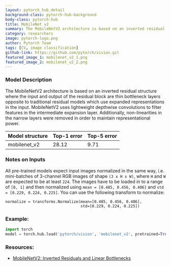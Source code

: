 ```yaml
---
layout: pytorch_hub_detail
background-class: pytorch-hub-background
body-class: pytorch-hub
title: MobileNet v2
summary: The MobileNetV2 architecture is based on an inverted residual structure where the input and output of the residual block are thin bottleneck layers opposite to traditional residual models.
category: researchers
image: pytorch-logo.png
author: Pytorch Team
tags: [CV, image classification]
github-link: https://github.com/pytorch/vision.git
featured_image_1: mobilenet_v2_1.png
featured_image_2: mobilenet_v2_2.png
---
```


### Model Description

The MobileNetV2 architecture is based on an inverted residual structure where the input and output of the residual block are thin bottleneck layers opposite to traditional residual models which use expanded representations in the input. MobileNetV2 uses lightweight depthwise convolutions to filter features in the intermediate expansion layer. Additionally, non-linearities in the narrow layers were removed in order to maintain representational power.

| Model structure | Top-1 error | Top-5 error |
| --------------- | ----------- | ----------- |
|  mobilenet_v2       | 28.12       | 9.71       |


### Notes on Inputs

All pre-trained models expect input images normalized in the same way,
i.e. mini-batches of 3-channel RGB images of shape `(3 x H x W)`, where `H` and `W` are expected to be at least `224`.
The images have to be loaded in to a range of `[0, 1]` and then normalized using `mean = [0.485, 0.456, 0.406]`
and `std = [0.229, 0.224, 0.225]`. You can use the following transform to normalize:

```
normalize = transforms.Normalize(mean=[0.485, 0.456, 0.406],
                                 std=[0.229, 0.224, 0.225])
```

### Example:

```python
import torch
model = torch.hub.load('pytorch/vision', 'mobilenet_v2', pretrained=True)
```

### Resources:

 - [MobileNetV2: Inverted Residuals and Linear Bottlenecks](https://arxiv.org/abs/1801.04381)
